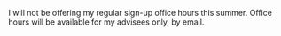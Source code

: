 I will not be offering my regular sign-up office hours this summer. Office hours will be available for my advisees only, by email. 
